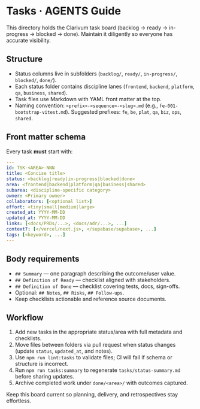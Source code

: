 # Tasks · AGENTS Guide

This directory holds the Clarivum task board (backlog → ready → in-progress → blocked → done). Maintain it diligently so everyone has accurate visibility.

## Structure

- Status columns live in subfolders (`backlog/`, `ready/`, `in-progress/`, `blocked/`, `done/`).
- Each status folder contains discipline lanes (`frontend`, `backend`, `platform`, `qa`, `business`, `shared`).
- Task files use Markdown with YAML front matter at the top.
- Naming convention: `<prefix>-<sequence>-<slug>.md` (e.g., `fe-001-bootstrap-vitest.md`). Suggested prefixes: `fe`, `be`, `plat`, `qa`, `biz`, `ops`, `shared`.

## Front matter schema

Every task **must** start with:

```yaml
---
id: TSK-<AREA>-NNN
title: <Concise title>
status: <backlog|ready|in-progress|blocked|done>
area: <frontend|backend|platform|qa|business|shared>
subarea: <discipline-specific category>
owner: <Primary owner>
collaborators: [<optional list>]
effort: <tiny|small|medium|large>
created_at: YYYY-MM-DD
updated_at: YYYY-MM-DD
links: [<docs/PRDs/...>, <docs/adr/...>, ...]
context7: [</vercel/next.js>, </supabase/supabase>, ...]
tags: [<keyword>, ...]
---
```

## Body requirements

- `## Summary` — one paragraph describing the outcome/user value.
- `## Definition of Ready` — checklist aligned with stakeholders.
- `## Definition of Done` — checklist covering tests, docs, sign-offs.
- Optional: `## Notes`, `## Risks`, `## Follow-ups`.
- Keep checklists actionable and reference source documents.

## Workflow

1. Add new tasks in the appropriate status/area with full metadata and checklists.
2. Move files between folders via pull request when status changes (update `status`, `updated_at`, and notes).
3. Use `npm run lint:tasks` to validate files; CI will fail if schema or structure is incorrect.
4. Run `npm run tasks:summary` to regenerate `tasks/status-summary.md` before sharing updates.
5. Archive completed work under `done/<area>/` with outcomes captured.

Keep this board current so planning, delivery, and retrospectives stay effortless.
